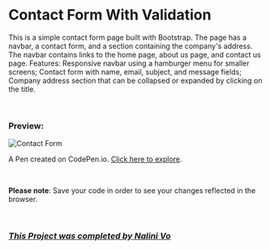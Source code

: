 # Contact Form With Validation

This is a simple contact form page built with Bootstrap. The page has a navbar, a contact form, and a section containing the company's address. The navbar contains links to the home page, about us page, and contact us page. Features: Responsive navbar using a hamburger menu for smaller screens; Contact form with name, email, subject, and message fields; Company address section that can be collapsed or expanded by clicking on the title. 

<br>


### Preview: 

<img src="https://assets.codepen.io/10602517/Website_Contact+Form.PNG" alt="Contact Form" title="Contact Form">

<br>

A Pen created on CodePen.io. [Click here to explore](https://codepen.io/Nalini1998/live/qBLBdBW/f52cf1786b8d5616f2c21bb47f22dcde).

<br>

**Please note**: Save your code in order to see your changes reflected in the browser.

<br>
  
### ***[This Project was completed by Nalini Vo](https://github.com/Nalini1998)***
